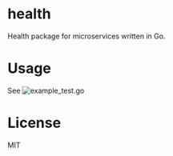 # health

Health package for microservices written in Go.

# Usage

See ![example_test.go](example_test.go)

# License

MIT
